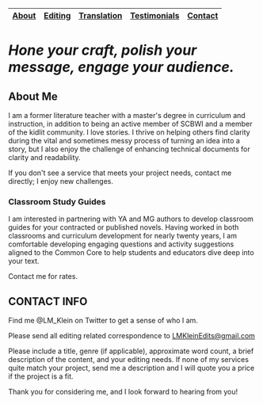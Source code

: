 |[About](about.md)|[Editing](editing.md)|[Translation](translation.md)|[Testimonials](testimonials.md)|[Contact](contact.md)|
|-----------------|---------------------|-----------------------------|-------------------------------|---------------------|



# _Hone your craft, polish your message, engage your audience._ 

## About Me
I am a former literature teacher with a master's degree in curriculum and instruction, in addition to being an active member of SCBWI and a member of the kidlit community. I love stories. I thrive on helping others find clarity during the vital and sometimes messy process of turning an idea into a story, but I also enjoy the challenge of enhancing technical documents for clarity and readability. 

If you don't see a service that meets your project needs, contact me directly; I enjoy new challenges. 









### Classroom Study Guides 

I am interested in partnering with YA and MG authors to develop classroom guides for your contracted or published novels. Having worked in both classrooms and curriculum development for nearly twenty years, I am comfortable developing engaging questions and activity suggestions aligned to the Common Core to help students and educators dive deep into your text.

Contact me for rates.

## CONTACT INFO
Find me @LM_Klein on Twitter to get a sense of who I am.

Please send all editing related correspondence to LMKleinEdits@gmail.com

Please include a title, genre (if applicable), approximate word count, a brief description of the content, and your editing needs. If none of my services quite match your project, send me a description and I will quote you a price if the project is a fit.

Thank you for considering me, and I look forward to hearing from you!


